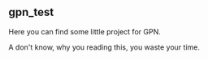 ## gpn_test
Here you can find some little project for GPN. 

A don't know, why you reading this, you waste your time. 
